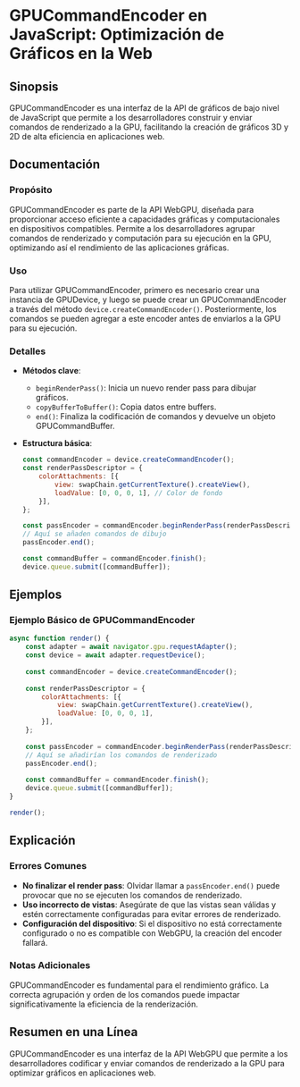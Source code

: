 <!--
Meta Description: # GPUCommandEncoder en JavaScript: Optimización de Gráficos en la Web ## Sinopsis GPUCommandEncoder es una interfaz de la API de gráficos de bajo nive...
Meta Keywords: const, comandos, gpucommandencoder, para, los
-->

# GPUCommandEncoder en JavaScript: Optimización de Gráficos en la Web

## Sinopsis
GPUCommandEncoder es una interfaz de la API de gráficos de bajo nivel de JavaScript que permite a los desarrolladores construir y enviar comandos de renderizado a la GPU, facilitando la creación de gráficos 3D y 2D de alta eficiencia en aplicaciones web.

## Documentación
### Propósito
GPUCommandEncoder es parte de la API WebGPU, diseñada para proporcionar acceso eficiente a capacidades gráficas y computacionales en dispositivos compatibles. Permite a los desarrolladores agrupar comandos de renderizado y computación para su ejecución en la GPU, optimizando así el rendimiento de las aplicaciones gráficas.

### Uso
Para utilizar GPUCommandEncoder, primero es necesario crear una instancia de GPUDevice, y luego se puede crear un GPUCommandEncoder a través del método `device.createCommandEncoder()`. Posteriormente, los comandos se pueden agregar a este encoder antes de enviarlos a la GPU para su ejecución. 

### Detalles
- **Métodos clave**: 
  - `beginRenderPass()`: Inicia un nuevo render pass para dibujar gráficos.
  - `copyBufferToBuffer()`: Copia datos entre buffers.
  - `end()`: Finaliza la codificación de comandos y devuelve un objeto GPUCommandBuffer.

- **Estructura básica**:
  ```javascript
  const commandEncoder = device.createCommandEncoder();
  const renderPassDescriptor = {
      colorAttachments: [{
          view: swapChain.getCurrentTexture().createView(),
          loadValue: [0, 0, 0, 1], // Color de fondo
      }],
  };
  
  const passEncoder = commandEncoder.beginRenderPass(renderPassDescriptor);
  // Aquí se añaden comandos de dibujo
  passEncoder.end();
  
  const commandBuffer = commandEncoder.finish();
  device.queue.submit([commandBuffer]);
  ```

## Ejemplos
### Ejemplo Básico de GPUCommandEncoder
```javascript
async function render() {
    const adapter = await navigator.gpu.requestAdapter();
    const device = await adapter.requestDevice();
    
    const commandEncoder = device.createCommandEncoder();
    
    const renderPassDescriptor = {
        colorAttachments: [{
            view: swapChain.getCurrentTexture().createView(),
            loadValue: [0, 0, 0, 1],
        }],
    };
    
    const passEncoder = commandEncoder.beginRenderPass(renderPassDescriptor);
    // Aquí se añadirían los comandos de renderizado
    passEncoder.end();
    
    const commandBuffer = commandEncoder.finish();
    device.queue.submit([commandBuffer]);
}

render();
```

## Explicación
### Errores Comunes
- **No finalizar el render pass**: Olvidar llamar a `passEncoder.end()` puede provocar que no se ejecuten los comandos de renderizado.
- **Uso incorrecto de vistas**: Asegúrate de que las vistas sean válidas y estén correctamente configuradas para evitar errores de renderizado.
- **Configuración del dispositivo**: Si el dispositivo no está correctamente configurado o no es compatible con WebGPU, la creación del encoder fallará.

### Notas Adicionales
GPUCommandEncoder es fundamental para el rendimiento gráfico. La correcta agrupación y orden de los comandos puede impactar significativamente la eficiencia de la renderización.

## Resumen en una Línea
GPUCommandEncoder es una interfaz de la API WebGPU que permite a los desarrolladores codificar y enviar comandos de renderizado a la GPU para optimizar gráficos en aplicaciones web.